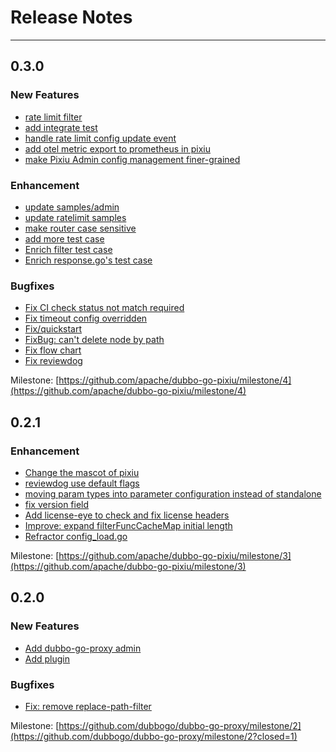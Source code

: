 # Release Notes
---

## 0.3.0

### New Features
- [rate limit filter](https://github.com/apache/dubbo-go-pixiu/pull/169)
- [add integrate test](https://github.com/apache/dubbo-go-pixiu/pull/183)
- [handle rate limit config update event](https://github.com/apache/dubbo-go-pixiu/pull/196)
- [add otel metric export to prometheus in pixiu](https://github.com/apache/dubbo-go-pixiu/pull/204)
- [make Pixiu Admin config management finer-grained](https://github.com/apache/dubbo-go-pixiu/pull/171)     
     
### Enhancement
- [update samples/admin](https://github.com/apache/dubbo-go-pixiu/pull/208)
- [update ratelimit samples](https://github.com/apache/dubbo-go-pixiu/pull/206)
- [make router case sensitive](https://github.com/apache/dubbo-go-pixiu/pull/209)
- [add more test case](https://github.com/apache/dubbo-go-pixiu/pull/203)
- [Enrich filter test case](https://github.com/apache/dubbo-go-pixiu/pull/202)
- [Enrich response.go's test case](https://github.com/apache/dubbo-go-pixiu/pull/197)    
          
### Bugfixes
- [Fix CI check status not match required](https://github.com/apache/dubbo-go-pixiu/pull/199)
- [Fix timeout config overridden](https://github.com/apache/dubbo-go-pixiu/pull/190)
- [Fix/quickstart](https://github.com/apache/dubbo-go-pixiu/pull/191)
- [FixBug: can't delete node by path](https://github.com/apache/dubbo-go-pixiu/pull/201)
- [Fix flow chart](https://github.com/apache/dubbo-go-pixiu/pull/205)
- [Fix reviewdog](https://github.com/apache/dubbo-go-pixiu/pull/195)   
     
Milestone: [https://github.com/apache/dubbo-go-pixiu/milestone/4](https://github.com/apache/dubbo-go-pixiu/milestone/4) 


## 0.2.1

### Enhancement
- [Change the mascot of pixiu](https://github.com/apache/dubbo-go-pixiu/pull/178)
- [reviewdog use default flags](https://github.com/apache/dubbo-go-pixiu/pull/167)
- [moving param types into parameter configuration instead of standalone](https://github.com/apache/dubbo-go-pixiu/pull/161)
- [fix version field](https://github.com/apache/dubbo-go-pixiu/pull/166)
- [Add license-eye to check and fix license headers](https://github.com/apache/dubbo-go-pixiu/pull/164)
- [Improve: expand filterFuncCacheMap initial length](https://github.com/apache/dubbo-go-pixiu/pull/174)
- [Refractor config_load.go](https://github.com/apache/dubbo-go-pixiu/pull/158)

Milestone: [https://github.com/apache/dubbo-go-pixiu/milestone/3](https://github.com/apache/dubbo-go-pixiu/milestone/3)


## 0.2.0

### New Features
- [Add dubbo-go-proxy admin](https://github.com/dubbogo/dubbo-go-proxy/pull/115)
- [Add plugin](https://github.com/dubbogo/dubbo-go-proxy/pull/109)

### Bugfixes
- [Fix: remove replace-path-filter](https://github.com/dubbogo/dubbo-go-proxy/pull/118)

Milestone: [https://github.com/dubbogo/dubbo-go-proxy/milestone/2](https://github.com/dubbogo/dubbo-go-proxy/milestone/2?closed=1)
